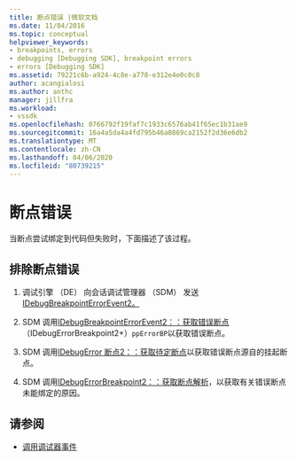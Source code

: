 ```yaml
---
title: 断点错误 |微软文档
ms.date: 11/04/2016
ms.topic: conceptual
helpviewer_keywords:
- breakpoints, errors
- debugging [Debugging SDK], breakpoint errors
- errors [Debugging SDK]
ms.assetid: 79221c6b-a924-4c8e-a778-e312e4e0c0c8
author: acangialosi
ms.author: anthc
manager: jillfra
ms.workload:
- vssdk
ms.openlocfilehash: 0766792f19faf7c1933c6576ab41f65ec1b31ae9
ms.sourcegitcommit: 16a4a5da4a4fd795b46a0869ca2152f2d36e6db2
ms.translationtype: MT
ms.contentlocale: zh-CN
ms.lasthandoff: 04/06/2020
ms.locfileid: "80739215"
---
```

# <a name="breakpoint-errors"></a>断点错误
当断点尝试绑定到代码但失败时，下面描述了该过程。

## <a name="troubleshoot-a-breakpoint-error"></a>排除断点错误

1. 调试引擎 （DE） 向会话调试管理器 （SDM） 发送[IDebugBreakpointErrorEvent2。](../../extensibility/debugger/reference/idebugbreakpointerrorevent2.md)

2. SDM 调用[IDebugBreakpointErrorEvent2：：获取错误断点](../../extensibility/debugger/reference/idebugbreakpointerrorevent2-geterrorbreakpoint.md)（IDebugErrorBreakpoint2+）`ppErrorBP`以获取错误断点。

3. SDM 调用[IDebugError 断点2：：获取待定断点](../../extensibility/debugger/reference/idebugerrorbreakpoint2-getpendingbreakpoint.md)以获取错误断点源自的挂起断点。

4. SDM 调用[IDebugErrorBreakpoint2：：获取断点解析](../../extensibility/debugger/reference/idebugerrorbreakpoint2-getbreakpointresolution.md)，以获取有关错误断点未能绑定的原因。

## <a name="see-also"></a>请参阅
- [调用调试器事件](../../extensibility/debugger/calling-debugger-events.md)
